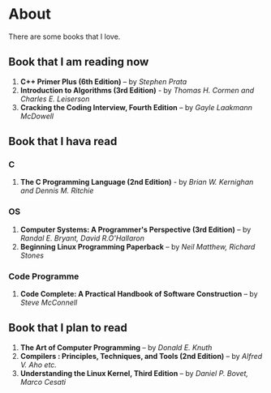 # About #
There are some books that I love. 

## Book that I am reading now
1. **C++ Primer Plus (6th Edition)** – by *Stephen Prata* 
2. **Introduction to Algorithms (3rd Edition)** - by *Thomas H. Cormen and Charles E. Leiserson*
3. **Cracking the Coding Interview, Fourth Edition** – by *Gayle Laakmann McDowell*

## Book that I hava read
### C
1. **The C Programming Language (2nd Edition)** - by *Brian W. Kernighan and Dennis M. Ritchie*

### OS
1. **Computer Systems: A Programmer's Perspective (3rd Edition)** – by *Randal E. Bryant, David R.O'Hallaron*
2. **Beginning Linux Programming Paperback** – by *Neil Matthew, Richard Stones*

### Code Programme
1. **Code Complete: A Practical Handbook of Software Construction** – by *Steve McConnell*

## Book that I plan to read
1. **The Art of Computer Programming** – by *Donald E. Knuth*
2. **Compilers : Principles, Techniques, and Tools (2nd Edition)** – by *Alfred V. Aho etc.*
3. **Understanding the Linux Kernel, Third Edition** – by *Daniel P. Bovet, Marco Cesati*

